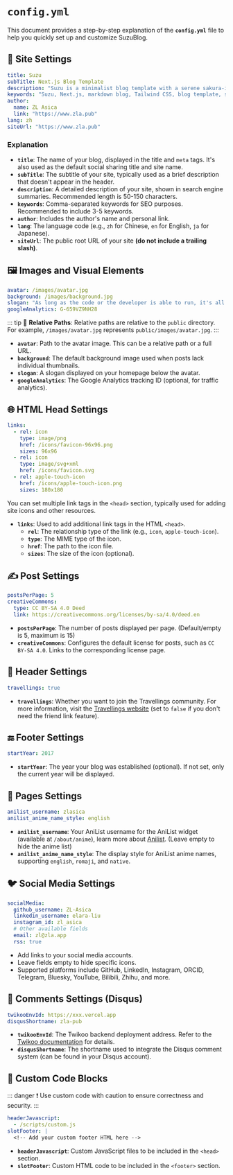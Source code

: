 # `config.yml`

This document provides a step-by-step explanation of the **`config.yml`** file to help you quickly set up and customize SuzuBlog.

## 📝 Site Settings

```yaml
title: Suzu
subTitle: Next.js Blog Template
description: "Suzu is a minimalist blog template with a serene sakura-inspired theme, blending modern design with a touch of traditional Japanese aesthetics."
keywords: "Suzu, Next.js, markdown blog, Tailwind CSS, blog template, sakura, ZL Asica"
author:
  name: ZL Asica
  link: "https://www.zla.pub"
lang: zh
siteUrl: "https://www.zla.pub"
```

### Explanation

- **`title`**: The name of your blog, displayed in the title and `meta` tags. It's also used as the default social sharing title and site name.
- **`subTitle`**: The subtitle of your site, typically used as a brief description that doesn't appear in the header.
- **`description`**: A detailed description of your site, shown in search engine summaries. Recommended length is 50-150 characters.
- **`keywords`**: Comma-separated keywords for SEO purposes. Recommended to include 3-5 keywords.
- **`author`**: Includes the author's name and personal link.
- **`lang`**: The language code (e.g., `zh` for Chinese, `en` for English, `ja` for Japanese).
- **`siteUrl`**: The public root URL of your site **(do not include a trailing slash)**.

## 🖼️ Images and Visual Elements

```yaml
avatar: /images/avatar.jpg
background: /images/background.jpg
slogan: "As long as the code or the developer is able to run, it's all good."
googleAnalytics: G-659VZ9NH28
```

::: tip
📌 **Relative Paths**: Relative paths are relative to the `public` directory. For example, `/images/avatar.jpg` represents `public/images/avatar.jpg`.
:::

- **`avatar`**: Path to the avatar image. This can be a relative path or a full URL.
- **`background`**: The default background image used when posts lack individual thumbnails.
- **`slogan`**: A slogan displayed on your homepage below the avatar.
- **`googleAnalytics`**: The Google Analytics tracking ID (optional, for traffic analytics).

## 🌐 HTML Head Settings

```yaml
links:
  - rel: icon
    type: image/png
    href: /icons/favicon-96x96.png
    sizes: 96x96
  - rel: icon
    type: image/svg+xml
    href: /icons/favicon.svg
  - rel: apple-touch-icon
    href: /icons/apple-touch-icon.png
    sizes: 180x180
```

You can set multiple link tags in the `<head>` section, typically used for adding site icons and other resources.

- **`links`**: Used to add additional link tags in the HTML `<head>`.
  - **`rel`**: The relationship type of the link (e.g., `icon`, `apple-touch-icon`).
  - **`type`**: The MIME type of the icon.
  - **`href`**: The path to the icon file.
  - **`sizes`**: The size of the icon (optional).

## ✍️ Post Settings

```yaml
postsPerPage: 5
creativeCommons:
  type: CC BY-SA 4.0 Deed
  link: https://creativecommons.org/licenses/by-sa/4.0/deed.en
```

- **`postsPerPage`**: The number of posts displayed per page. (Default/empty is 5, maximum is 15)
- **`creativeCommons`**: Configures the default license for posts, such as `CC BY-SA 4.0`. Links to the corresponding license page.

## 📌 Header Settings

```yaml
travellings: true
```

- **`travellings`**: Whether you want to join the Travellings community. For more information, visit the [Travellings website](https://www.travellings.cn/en_US/) (set to `false` if you don't need the friend link feature).

## 🔚 Footer Settings

```yaml
startYear: 2017
```

- **`startYear`**: The year your blog was established (optional). If not set, only the current year will be displayed.

## 📄 Pages Settings

```yaml
anilist_username: zlasica
anilist_anime_name_style: english
```

- **`anilist_username`**: Your AniList username for the AniList widget (available at `/about/anime`), learn more about [Anilist](https://anilist.co/). (Leave empty to hide the anime list)
- **`anilist_anime_name_style`**: The display style for AniList anime names, supporting `english`, `romaji`, and `native`.

## 🐦 Social Media Settings

```yaml
socialMedia:
  github_username: ZL-Asica
  linkedin_username: elara-liu
  instagram_id: zl_asica
  # Other available fields
  email: zl@zla.app
  rss: true
```

- Add links to your social media accounts.
- Leave fields empty to hide specific icons.
- Supported platforms include GitHub, LinkedIn, Instagram, ORCID, Telegram, Bluesky, YouTube, Bilibili, Zhihu, and more.

## 💬 Comments Settings (Disqus)

```yaml
twikooEnvId: https://xxx.vercel.app
disqusShortname: zla-pub
```

- **`twikooEnvId`**: The Twikoo backend deployment address. Refer to the [Twikoo documentation](https://twikoo.js.org/) for details.
- **`disqusShortname`**: The shortname used to integrate the Disqus comment system (can be found in your Disqus account).

## 🔧 Custom Code Blocks

::: danger
❗️ Use custom code with caution to ensure correctness and security.
:::

```yaml
headerJavascript:
  - /scripts/custom.js
slotFooter: |
  <!-- Add your custom footer HTML here -->
```

- **`headerJavascript`**: Custom JavaScript files to be included in the `<head>` section.
- **`slotFooter`**: Custom HTML code to be included in the `<footer>` section.

